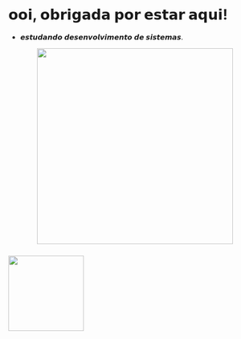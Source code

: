 # 𝗼𝗼𝗶, 𝗼𝗯𝗿𝗶𝗴𝗮𝗱𝗮 𝗽𝗼𝗿 𝗲𝘀𝘁𝗮𝗿 𝗮𝗾𝘂𝗶!

* 𝙚𝙨𝙩𝙪𝙙𝙖𝙣𝙙𝙤 𝙙𝙚𝙨𝙚𝙣𝙫𝙤𝙡𝙫𝙞𝙢𝙚𝙣𝙩𝙤 𝙙𝙚 𝙨𝙞𝙨𝙩𝙚𝙢𝙖𝙨.
  
<div align="center">
  <img height="390" src="https://media2.giphy.com/media/v1.Y2lkPTc5MGI3NjExZG1saTI3amY4c2tyN2t4MXJ0a2tvemlxNTJkcTY5cGlubm1jbm96ZCZlcD12MV9pbnRlcm5hbF9naWZfYnlfaWQmY3Q9Zw/XkZhsYx3l8rDO/giphy.webp"  />
</div>


###

<div align="left">
  <img height="150" src="https://media.tenor.com/p4Wl8O4MhJMAAAAj/silence-cute.gif"  />
</div>

